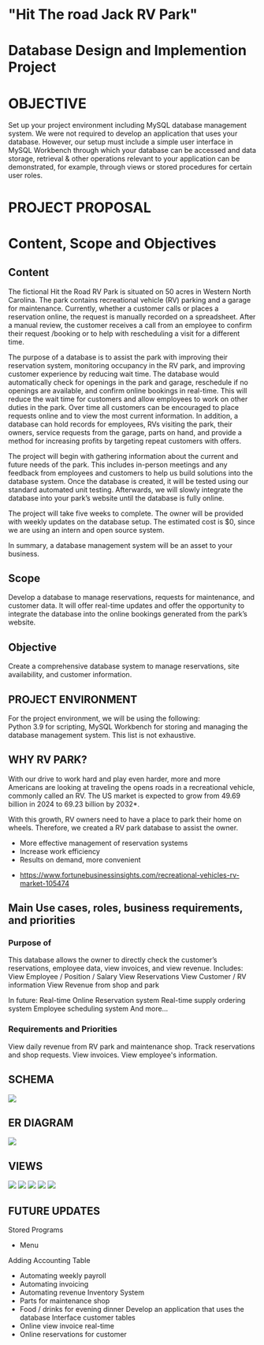 # "Hit The road Jack RV Park"
Database Design and Implemention Project
============
# OBJECTIVE
Set up your project environment including MySQL database management system. We were not required to develop an application that uses your database. However, our setup must include a simple user interface in MySQL Workbench through which your database can be accessed and data storage, retrieval & other operations relevant to your application can be demonstrated, for example, through views or stored procedures for certain user roles.


# PROJECT PROPOSAL 
# Content, Scope and Objectives 
## Content
The fictional Hit the Road RV Park is situated on 50 acres in Western North Carolina.  The park contains recreational vehicle (RV) parking and a garage for maintenance.   Currently, whether a customer calls or places a reservation online, the request is manually recorded on a spreadsheet.  After a manual review, the customer 
receives a call from an employee to confirm their request /booking or to help with rescheduling a visit for a different time.   

The purpose of a database is to assist the park with improving their reservation system, monitoring occupancy in the RV park, and improving customer experience by reducing wait time. The database would automatically check for openings in the park and garage, reschedule if no openings are available, and confirm online bookings in real-time.  This will reduce the wait time for customers and allow employees to work on other duties in the park. Over time all customers can be encouraged to place requests online and to view the most current information.  In addition, a database can hold records for 
employees, RVs visiting the park, their owners, service requests from the garage, parts on hand, and provide a method for increasing profits by targeting repeat customers with offers. 

The project will begin with gathering information about the current and future needs of the park.  This includes in-person meetings and any feedback from employees and customers to help us build solutions into the database system. Once the database is created, it will be tested using our standard automated unit testing.  Afterwards, we will slowly integrate the database into your park’s website until the database is fully online. 

The project will take five weeks to complete.  The owner will be provided with weekly updates on the database setup.  The estimated cost is $0, since we are using an intern and open source system. 

In summary, a database management system will be an asset to your 
business. 

## Scope
Develop a database to manage reservations, requests for maintenance, and customer data.  It will offer real-time updates and offer the opportunity to integrate the database into the online bookings generated from the park’s website. 

## Objective
Create a comprehensive database system to manage reservations, site availability, and customer information. 

## PROJECT ENVIRONMENT 
For the project environment, we will be using the following:   
Python 3.9 for scripting, MySQL Workbench for storing and managing the database management system.  This list is not exhaustive. 

## WHY RV PARK?
With our drive to work hard and play even harder, more and more Americans are looking at traveling the opens roads in a recreational vehicle, commonly called an RV.  The US market is expected to grow from 49.69 billion in 2024 to 69.23 billion by 2032*. 

With this growth, RV owners need to have a place to park their home on wheels.
Therefore, we created a RV park database to assist the owner.
- More effective management of reservation systems
- Increase work efficiency 
- Results on demand, more convenient

* https://www.fortunebusinessinsights.com/recreational-vehicles-rv-market-105474

## Main Use cases, roles, business requirements, and priorities
### Purpose of 
This database allows the owner to directly check the customer’s reservations, employee data, view invoices, and view revenue.
Includes:
View Employee / Position / Salary
View Reservations 
View Customer / RV information
View Revenue from shop and park
 
In future:
Real-time Online Reservation system
Real-time supply ordering system
Employee scheduling system
And more…

### Requirements and Priorities
View daily revenue from RV park and maintenance shop.
Track reservations and shop requests.
View invoices.
View employee's information.

## SCHEMA
<img src="schema.png "/>

## ER DIAGRAM
<img src="ERD.png "/>

## VIEWS
<img src="view1.png "/>
<img src="view2.png "/>
<img src="view3.png "/>
<img src="view4.png "/>
<img src="view5.png "/>


## FUTURE UPDATES
Stored Programs
- Menu 

Adding Accounting Table
- Automating weekly payroll
- Automating invoicing
- Automating revenue
Inventory System
- Parts for maintenance shop
- Food / drinks for evening dinner
Develop an application that uses the database
Interface customer tables
- Online view invoice real-time
- Online reservations for customer